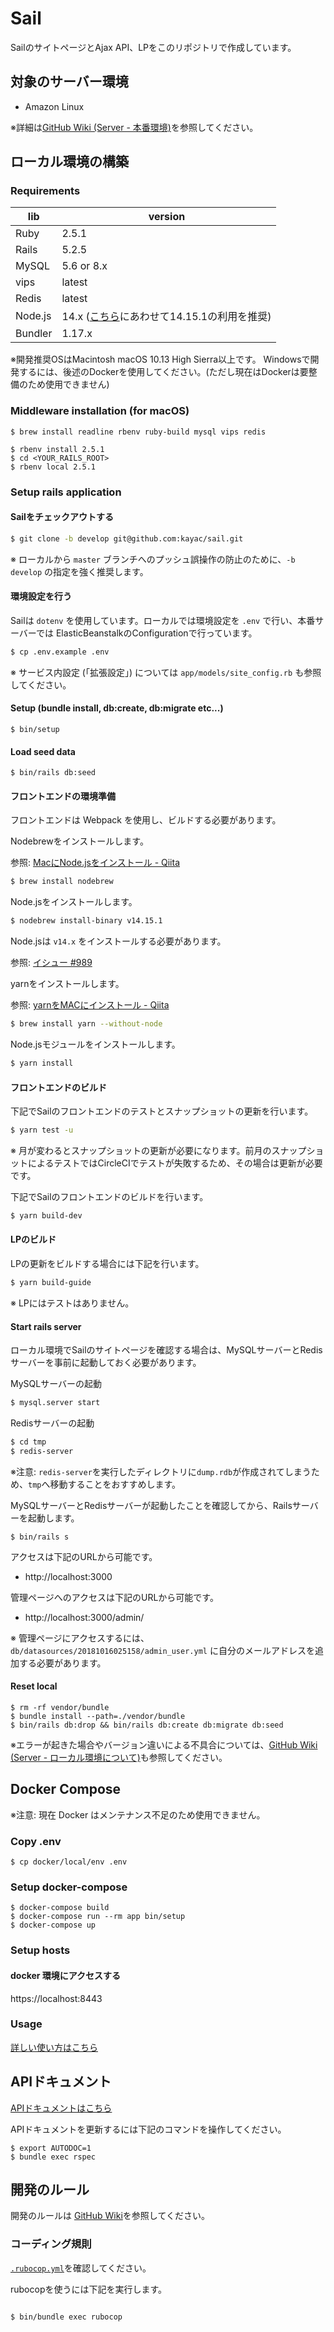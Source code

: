 # Sail
SailのサイトページとAjax API、LPをこのリポジトリで作成しています。

## 対象のサーバー環境
- Amazon Linux

※詳細は[GitHub Wiki (Server - 本番環境)](https://github.com/kayac/sail/wiki#server)を参照してください。

## ローカル環境の構築

### Requirements

lib   | version 
---|---
Ruby  | 2.5.1   
Rails | 5.2.5
MySQL | 5.6 or 8.x
vips  | latest  
Redis | latest
Node.js | 14.x ([こちら](https://github.com/heltecorp/sail/blob/b4ed06f201bacb7c7503dd7498758ff9316b2645/.circleci/config.yml#L35)にあわせて14.15.1の利用を推奨)
Bundler | 1.17.x
  
※開発推奨OSはMacintosh macOS 10.13 High Sierra以上です。
Windowsで開発するには、後述のDockerを使用してください。(ただし現在はDockerは要整備のため使用できません)

### Middleware installation (for macOS)

```
$ brew install readline rbenv ruby-build mysql vips redis

$ rbenv install 2.5.1
$ cd <YOUR_RAILS_ROOT>
$ rbenv local 2.5.1
```

### Setup rails application

#### Sailをチェックアウトする

```bash
$ git clone -b develop git@github.com:kayac/sail.git
```

※ ローカルから `master` ブランチへのプッシュ誤操作の防止のために、`-b develop` の指定を強く推奨します。

#### 環境設定を行う
Sailは `dotenv` を使用しています。ローカルでは環境設定を `.env` で行い、本番サーバーでは ElasticBeanstalkのConfigurationで行っています。

```bash
$ cp .env.example .env
```

※ サービス内設定 (「拡張設定」) については `app/models/site_config.rb` も参照してください。

#### Setup (bundle install, db:create, db:migrate etc...)

```
$ bin/setup
```

#### Load seed data

```
$ bin/rails db:seed
```

#### フロントエンドの環境準備

フロントエンドは Webpack を使用し、ビルドする必要があります。

Nodebrewをインストールします。

参照: [MacにNode.jsをインストール - Qiita](https://qiita.com/kyosuke5_20/items/c5f68fc9d89b84c0df09)

```bash
$ brew install nodebrew
```

Node.jsをインストールします。

```bash
$ nodebrew install-binary v14.15.1
```

Node.jsは `v14.x` をインストールする必要があります。

参照: [イシュー #989](https://github.com/kayac/sail/issues/989#issuecomment-491715943)

yarnをインストールします。

参照: [yarnをMACにインストール - Qiita](https://qiita.com/noboo/items/d7b540b4bff06d907a6b)

```bash
$ brew install yarn --without-node
```

Node.jsモジュールをインストールします。

```bash
$ yarn install
```

#### フロントエンドのビルド

下記でSailのフロントエンドのテストとスナップショットの更新を行います。

```bash
$ yarn test -u
```

※ 月が変わるとスナップショットの更新が必要になります。前月のスナップショットによるテストではCircleCIでテストが失敗するため、その場合は更新が必要です。

下記でSailのフロントエンドのビルドを行います。

```bash
$ yarn build-dev
```

#### LPのビルド

LPの更新をビルドする場合には下記を行います。

```bash
$ yarn build-guide
```

※ LPにはテストはありません。

#### Start rails server

ローカル環境でSailのサイトページを確認する場合は、MySQLサーバーとRedisサーバーを事前に起動しておく必要があります。

MySQLサーバーの起動
```bash
$ mysql.server start
```

Redisサーバーの起動
```bash
$ cd tmp
$ redis-server
```

※注意: `redis-server`を実行したディレクトリに`dump.rdb`が作成されてしまうため、`tmp`へ移動することをおすすめします。

MySQLサーバーとRedisサーバーが起動したことを確認してから、Railsサーバーを起動します。

```
$ bin/rails s
```

アクセスは下記のURLから可能です。
- http://localhost:3000

管理ページへのアクセスは下記のURLから可能です。
- http://localhost:3000/admin/

※ 管理ページにアクセスするには、`db/datasources/20181016025158/admin_user.yml` に自分のメールアドレスを追加する必要があります。

#### Reset local

```
$ rm -rf vendor/bundle
$ bundle install --path=./vendor/bundle
$ bin/rails db:drop && bin/rails db:create db:migrate db:seed
```
※エラーが起きた場合やバージョン違いによる不具合については、[GitHub Wiki (Server - ローカル環境について)](https://github.com/kayac/sail/wiki/%E3%83%AD%E3%83%BC%E3%82%AB%E3%83%AB%E7%92%B0%E5%A2%83%E3%81%AB%E3%81%A4%E3%81%84%E3%81%A6)も参照してください。


## Docker Compose
※注意: 現在 Docker はメンテナンス不足のため使用できません。

### Copy .env

```
$ cp docker/local/env .env
```

### Setup docker-compose

```
$ docker-compose build
$ docker-compose run --rm app bin/setup
$ docker-compose up
```

### Setup hosts

#### docker 環境にアクセスする

https://localhost:8443

### Usage

[詳しい使い方はこちら](/kayac/sail/wiki/docker-compose#%E4%BD%BF%E3%81%84%E6%96%B9)

## APIドキュメント
[APIドキュメントはこちら](doc/toc.md)

APIドキュメントを更新するには下記のコマンドを操作してください。

```
$ export AUTODOC=1
$ bundle exec rspec
```

## 開発のルール
開発のルールは [GitHub Wiki](https://github.com/kayac/sail/wiki/%E9%96%8B%E7%99%BA%E3%81%AE%E3%83%AB%E3%83%BC%E3%83%AB)を参照してください。

### コーディング規則
[`.rubocop.yml`](.rubocop.yml)を確認してください。

rubocopを使うには下記を実行します。

```bash

$ bin/bundle exec rubocop
```
